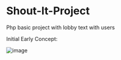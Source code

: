 # Shout-It-Project
 Php basic project with lobby text with users

Initial Early Concept: 

![image](https://github.com/user-attachments/assets/95b38364-80bf-4d4a-ad9b-ff8b065d744a)

